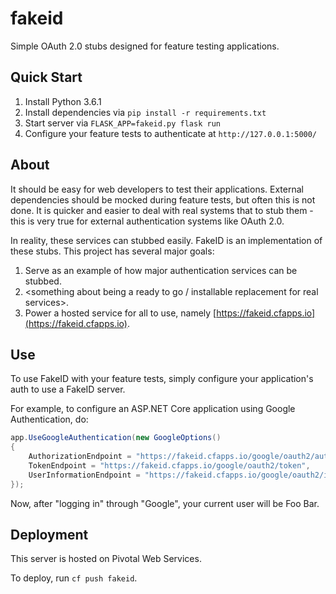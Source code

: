 # fakeid
Simple OAuth 2.0 stubs designed for feature testing applications.

## Quick Start

1) Install Python 3.6.1
1) Install dependencies via `pip install -r requirements.txt`
1) Start server via `FLASK_APP=fakeid.py flask run`
1) Configure your feature tests to authenticate at `http://127.0.0.1:5000/`

## About
 
It should be easy for web developers to test their applications.
External dependencies should be mocked during feature tests, but often this is not done.
It is quicker and easier to deal with real systems that to stub them - this is very true for external authentication systems like OAuth 2.0.

In reality, these services can stubbed easily.
FakeID is an implementation of these stubs.
This project has several major goals:

1) Serve as an example of how major authentication services can be stubbed.
1) <something about being a ready to go / installable replacement for real services>.
1) Power a hosted service for all to use, namely [https://fakeid.cfapps.io](https://fakeid.cfapps.io).

## Use

To use FakeID with your feature tests, simply configure your application's auth to use a FakeID server.

For example, to configure an ASP.NET Core application using Google Authentication, do:

```csharp
app.UseGoogleAuthentication(new GoogleOptions()
{
    AuthorizationEndpoint = "https://fakeid.cfapps.io/google/oauth2/auth",
    TokenEndpoint = "https://fakeid.cfapps.io/google/oauth2/token",
    UserInformationEndpoint = "https://fakeid.cfapps.io/google/oauth2/info"
});
```

Now, after "logging in" through "Google", your current user will be Foo Bar.

## Deployment

This server is hosted on Pivotal Web Services.

To deploy, run `cf push fakeid`.
